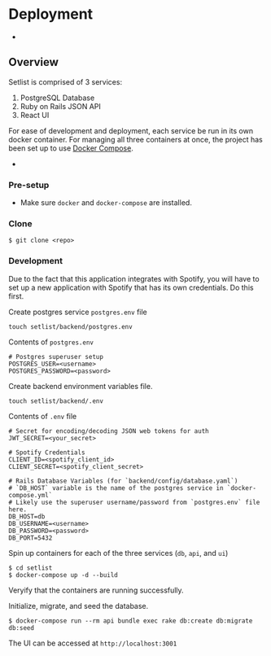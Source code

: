 # Deployment
-

## Overview
Setlist is comprised of 3 services:

1. PostgreSQL Database
2. Ruby on Rails JSON API
3. React UI

For ease of development and deployment, each service be run in its own docker container. For managing all three containers at once, the project has been set up to use [Docker Compose](https://docs.docker.com/compose/).

-



### Pre-setup
* Make sure `docker` and `docker-compose` are installed.


### Clone
```
$ git clone <repo>
```

### Development

Due to the fact that this application integrates with Spotify, you will have to set up a new application with Spotify that has its own credentials. Do this first.

Create postgres service `postgres.env` file

```
touch setlist/backend/postgres.env
```

Contents of `postgres.env`

```
# Postgres superuser setup
POSTGRES_USER=<username>
POSTGRES_PASSWORD=<password>
```

Create backend environment variables file.

```
touch setlist/backend/.env
```

Contents of `.env` file

```
# Secret for encoding/decoding JSON web tokens for auth
JWT_SECRET=<your_secret>

# Spotify Credentials
CLIENT_ID=<spotify_client_id>
CLIENT_SECRET=<spotify_client_secret>

# Rails Database Variables (for `backend/config/database.yaml`)
# `DB_HOST` variable is the name of the postgres service in `docker-compose.yml`
# Likely use the superuser username/password from `postgres.env` file here.
DB_HOST=db
DB_USERNAME=<username>
DB_PASSWORD=<password>
DB_PORT=5432
```

Spin up containers for each of the three services (`db`, `api`, and `ui`)

```
$ cd setlist
$ docker-compose up -d --build
```

Veryify that the containers are running successfully.

Initialize, migrate, and seed the database.

```
$ docker-compose run --rm api bundle exec rake db:create db:migrate db:seed
```

The UI can be accessed at `http://localhost:3001`